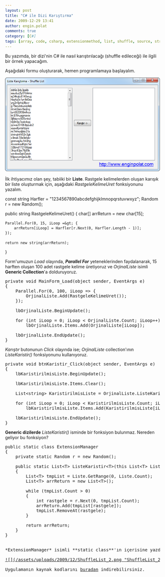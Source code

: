 ```yaml
---
layout: post
title: "C# ile Dizi Karıştırma"
date: 2009-12-29 13:41
author: engin.polat
comments: true
category: [C#]
tags: [array, code, csharp, extensionmethod, list, shuffle, source, string]
---
```

Bu yazımda, bir dizi'nin C# ile nasıl karıştırılacağı (shuffle edileceği) ile ilgili bir örnek yapacağım.

Aşağıdaki formu oluşturarak, hemen programlamaya başlayalım.

<a href="/assets/uploads/2009/12/ShuffleList_1.png">![](/assets/uploads/2009/12/ShuffleList_1.png "ShuffleList_1")</a>

İlk ihtiyacımız olan şey, tabiiki bir **Liste**. Rastgele kelimelerden oluşan karışık bir liste oluşturmak için, aşağıdaki *RastgeleKelimeUret* fonksiyonunu yazalım.



const string Harfler = "1234567890abcdefghijklmnopqrstuvwxyz";
Random r = new Random();

public string RastgeleKelimeUret()
{
    char[] arrReturn = new char[15];

    Parallel.For(0, 15, iLoop =&gt; {
        arrReturn[iLoop] = Harfler[r.Next(0, Harfler.Length - 1)];
    });

    return new string(arrReturn);
}</pre>

Form'umuzun *Load* olayında, ***Parallel For*** yeteneklerinden faydalanarak, 15 harften oluşan 100 adet rastgele kelime üretiyoruz ve *OrjinalListe* isimli **Generic Collection**'a dolduruyoruz.

<pre class="brush:csharp">private void MainForm_Load(object sender, EventArgs e)
{
    Parallel.For(0, 100, iLoop =&gt; {
        OrjinalListe.Add(RastgeleKelimeUret());
    });

    lbOrjinalListe.BeginUpdate();

    for (int iLoop = 0; iLoop &lt; OrjinalListe.Count; iLoop++)
        lbOrjinalListe.Items.Add(OrjinalListe[iLoop]);

    lbOrjinalListe.EndUpdate();
}</pre>

*Karıştır* butonunun *Click* olayında ise; *OrjinalListe* collection'ının *ListeKaristir()* fonksiyonunu kullanıyoruz.

<pre class="brush:csharp">private void btnKaristir_Click(object sender, EventArgs e)
{
    lbKaristirilmisListe.BeginUpdate();

    lbKaristirilmisListe.Items.Clear();

    List&lt;string&gt; KaristirilmisListe = OrjinalListe.ListeKaristir();

    for (int iLoop = 0; iLoop &lt; KaristirilmisListe.Count; iLoop++)
        lbKaristirilmisListe.Items.Add(KaristirilmisListe[iLoop]);

    lbKaristirilmisListe.EndUpdate();
}</pre>

**Generic dizilerde** *ListeKaristir()* isminde bir fonksiyon bulunmaz. Nereden geliyor bu fonksiyon?

<pre class="brush:csharp">public static class ExtensionManager
{
    private static Random r = new Random();

    public static List&lt;T&gt; ListeKaristir&lt;T&gt;(this List&lt;T&gt; Liste)
    {
        List&lt;T&gt; tmpList = Liste.GetRange(0, Liste.Count);
        List&lt;T&gt; arrReturn = new List&lt;T&gt;();

        while (tmpList.Count &gt; 0)
        {
            int rastgele = r.Next(0, tmpList.Count);
            arrReturn.Add(tmpList[rastgele]);
            tmpList.RemoveAt(rastgele);
        }

        return arrReturn;
    }
}


*ExtensionManager* isimli **static class**'ın içerisine yazdığım *ListeKaristir&lt;T&gt;* fonksiyonundan geliyor. İlk parametreye eklediğim *this* anahtar kelimesine dikkat edelim. Bu sayede, *List&lt;T&gt;* yapısında olan tüm nesnelerde *ListeKaristir()* fonksiyonunun çalışmasını sağlamış olduk.

<a href="/assets/uploads/2009/12/ShuffleList_2.png">![](/assets/uploads/2009/12/ShuffleList_2.png "ShuffleList_2")</a>

Uygulamanın kaynak kodlarını <a title="enginpolat.com: Shuffle List" href="/assets/uploads/2009/12/ShuffleList.rar" target="_blank">buradan</a> indirebilirsiniz.


